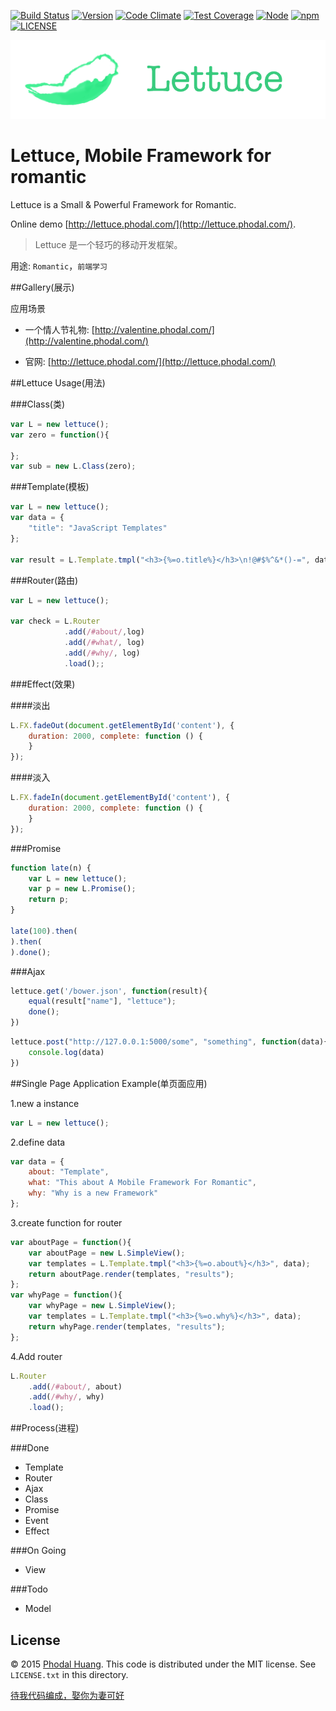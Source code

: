 [![Build Status](https://travis-ci.org/phodal/lettuce.svg?branch=master)](https://travis-ci.org/phodal/lettuce)
[![Version](http://img.shields.io/npm/v/lettuce.svg?style=flat)](http://http://img.shields.io/npm/v/lettuce.svg)
[![Code Climate](https://codeclimate.com/github/phodal/lettuce/badges/gpa.svg)](https://codeclimate.com/github/phodal/lettuce)
[![Test Coverage](https://codeclimate.com/github/phodal/lettuce/badges/coverage.svg)](https://codeclimate.com/github/phodal/lettuce)
[![Node](https://img.shields.io/node/v/gh-badges.svg?style=flat)]()
[![npm](https://img.shields.io/npm/dm/lettuce.svg?style=flat)]()
[![LICENSE](https://img.shields.io/badge/license-MIT-green.svg?style=flat)]()

![Lettuce](./demo/lettuce.png)

# Lettuce, Mobile Framework for romantic
 
Lettuce is a Small & Powerful Framework for Romantic.

Online demo [http://lettuce.phodal.com/](http://lettuce.phodal.com/).


> Lettuce 是一个轻巧的移动开发框架。

用途: ``Romantic``，``前端学习``


##Gallery(展示)

应用场景

 - 一个情人节礼物: [http://valentine.phodal.com/](http://valentine.phodal.com/)

 - 官网: [http://lettuce.phodal.com/](http://lettuce.phodal.com/)

##Lettuce Usage(用法)

###Class(类)

```javascript
var L = new lettuce();
var zero = function(){

};
var sub = new L.Class(zero);
```

###Template(模板)

```javascript
var L = new lettuce();
var data = {
    "title": "JavaScript Templates"
};

var result = L.Template.tmpl("<h3>{%=o.title%}</h3>\n!@#$%^&*()-=", data);
```

###Router(路由)

```javascript
var L = new lettuce();

var check = L.Router
            .add(/#about/,log)
            .add(/#what/, log)
            .add(/#why/, log)
            .load();;
```

###Effect(效果)

####淡出

```javascript
L.FX.fadeOut(document.getElementById('content'), {
    duration: 2000, complete: function () {
    }
});
```

####淡入

```javascript
L.FX.fadeIn(document.getElementById('content'), {
    duration: 2000, complete: function () {
    }
});
```

###Promise

```javascript
function late(n) {
    var L = new lettuce();
    var p = new L.Promise();
    return p;
}

late(100).then(
).then(
).done();
```

###Ajax

```javascript
lettuce.get('/bower.json', function(result){
    equal(result["name"], "lettuce");
    done();
})
```

```javascript
lettuce.post("http://127.0.0.1:5000/some", "something", function(data){
    console.log(data)
})
```

##Single Page Application Example(单页面应用)

1.new a instance

```javascript
var L = new lettuce();
```
2.define data

```javascript
var data = {
    about: "Template",
    what: "This about A Mobile Framework For Romantic",
    why: "Why is a new Framework"
};
```

3.create function for router

```javascript
var aboutPage = function(){
    var aboutPage = new L.SimpleView();
    var templates = L.Template.tmpl("<h3>{%=o.about%}</h3>", data);
    return aboutPage.render(templates, "results");
};
var whyPage = function(){
    var whyPage = new L.SimpleView();
    var templates = L.Template.tmpl("<h3>{%=o.why%}</h3>", data);
    return whyPage.render(templates, "results");
};
```

4.Add router

```javascript
L.Router
    .add(/#about/, about)
    .add(/#why/, why)
    .load();
```

##Process(进程)

###Done

- Template
- Router
- Ajax
- Class
- Promise
- Event
- Effect

###On Going

- View

###Todo

- Model

## License

© 2015 [Phodal Huang](http://www.phodal.com). This code is distributed under the MIT license. See `LICENSE.txt` in this directory.

[待我代码编成，娶你为妻可好](http://www.xuntayizhan.com/person/ji-ke-ai-qing-zhi-er-shi-dai-wo-dai-ma-bian-cheng-qu-ni-wei-qi-ke-hao-wan/)
